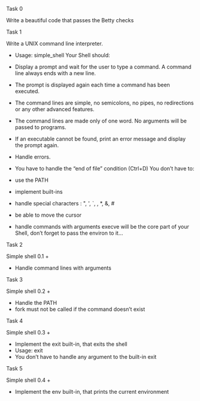 Task 0  

Write a beautiful code that passes the Betty checks

Task 1

Write a UNIX command line interpreter.

* Usage: simple_shell
Your Shell should:

* Display a prompt and wait for the user to type a command. A command line always ends with a new line.
* The prompt is displayed again each time a command has been executed.
* The command lines are simple, no semicolons, no pipes, no redirections or any other advanced features.
* The command lines are made only of one word. No arguments will be passed to programs.
* If an executable cannot be found, print an error message and display the prompt again.
* Handle errors.
* You have to handle the “end of file” condition (Ctrl+D)
You don’t have to:

* use the PATH
* implement built-ins
* handle special characters : ", ', `, \, *, &, #  
* be able to move the cursor
* handle commands with arguments
execve will be the core part of your Shell, don’t forget to pass the environ to it…

Task 2

Simple shell 0.1 +

* Handle command lines with arguments

Task 3

Simple shell 0.2 +

* Handle the PATH
* fork must not be called if the command doesn’t exist

Task 4

Simple shell 0.3 +

* Implement the exit built-in, that exits the shell
* Usage: exit
* You don’t have to handle any argument to the built-in exit

Task 5

Simple shell 0.4 +

* Implement the env built-in, that prints the current environment
